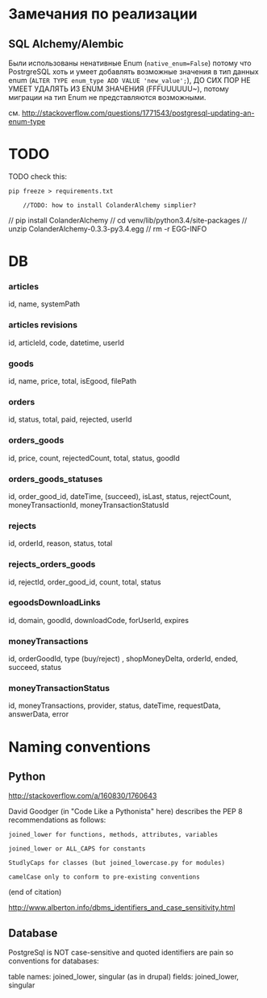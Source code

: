 Замечания по реализации
=======================

SQL Alchemy/Alembic
-------------------

Были использованы ненативные Enum (`native_enum=False`) потому что PostrgreSQL хоть и умеет добавлять возможные значения в тип данных enum (`ALTER TYPE enum_type ADD VALUE 'new_value';`), ДО СИХ ПОР НЕ УМЕЕТ УДАЛЯТЬ ИЗ ENUM ЗНАЧЕНИЯ (FFFUUUUUU~), потому миграции на тип Enum не представляются возможными.

см. http://stackoverflow.com/questions/1771543/postgresql-updating-an-enum-type

TODO
====

TODO check this:

	pip freeze > requirements.txt

        //TODO: how to install ColanderAlchemy simplier?

//	pip install ColanderAlchemy
//	cd venv/lib/python3.4/site-packages
//	unzip ColanderAlchemy-0.3.3-py3.4.egg
//	rm -r EGG-INFO

DB
===

### articles
id, name, systemPath

### articles revisions
id, articleId, code, datetime, userId

### goods
id, name, price, total, isEgood, filePath

### orders
id, status, total, paid, rejected, userId

### orders_goods
id, price, count, rejectedCount, total, status, goodId

### orders_goods_statuses
id, order_good_id, dateTime, (succeed), isLast, status, rejectCount, moneyTransactionId, moneyTransactionStatusId

### rejects
id, orderId, reason, status, total

### rejects_orders_goods
id, rejectId, order_good_id, count, total, status

### egoodsDownloadLinks
id, domain, goodId, downloadCode, forUserId, expires

### moneyTransactions
id, orderGoodId, type (buy/reject) , shopMoneyDelta, orderId, ended, succeed, status

### moneyTransactionStatus
id, moneyTransactions, provider, status, dateTime, requestData, answerData, error

Naming conventions
==================

Python
------

http://stackoverflow.com/a/160830/1760643

David Goodger (in "Code Like a Pythonista" here) describes the PEP 8 recommendations as follows:

    joined_lower for functions, methods, attributes, variables

    joined_lower or ALL_CAPS for constants

    StudlyCaps for classes (but joined_lowercase.py for modules)

    camelCase only to conform to pre-existing conventions

(end of citation)

http://www.alberton.info/dbms_identifiers_and_case_sensitivity.html

Database
--------

PostgreSql is NOT case-sensitive and quoted identifiers are pain so conventions for databases:

table names: joined_lower, singular (as in drupal)
fields: joined_lower, singular
